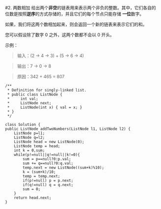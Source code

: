 #2. 两数相加
给出两个**非空**的链表用来表示两个非负的整数。其中，它们各自的位数是按照**逆序**的方式存储的，并且它们的每个节点只能存储 **一位**数字。

如果，我们将这两个数相加起来，则会返回一个新的链表来表示它们的和。

您可以假设除了数字 0 之外，这两个数都不会以 0 开头。

示例：

>输入：(2 -> 4 -> 3) + (5 -> 6 -> 4)

>输出：7 -> 0 -> 8

>原因：342 + 465 = 807

    
	/**
	 * Definition for singly-linked list.
	 * public class ListNode {
	 *     int val;
	 *     ListNode next;
	 *     ListNode(int x) { val = x; }
	 * }
	 */

	class Solution {
    public ListNode addTwoNumbers(ListNode l1, ListNode l2) {
        ListNode p=l1;
        ListNode q=l2;
        ListNode head = new ListNode(0);
        ListNode temp = head;
        int k = 0,sum;
        while(p!=null||q!=null||k!=0){
            sum = p==null?0:p.val;
            sum += q==null?0:q.val;
            temp.next = new ListNode((sum+k)%10);
            k = (sum+k)/10;
            temp = temp.next;
            if(p!=null) p = p.next;
            if(q!=null) q = q.next;
            sum = 0;
        }
        return head.next;
    }
